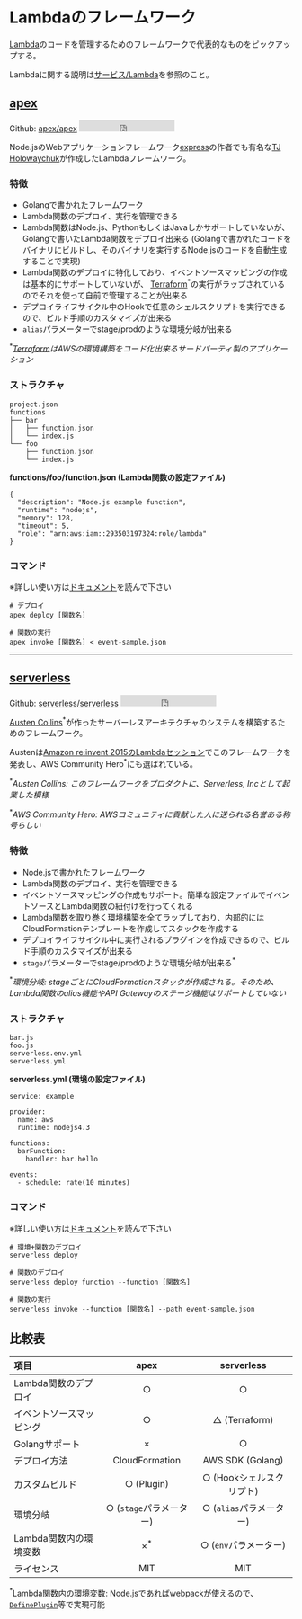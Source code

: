 # Lambdaのフレームワーク

[Lambda](../services/lambda.md)のコードを管理するためのフレームワークで代表的なものをピックアップする。

Lambdaに関する説明は[サービス/Lambda](../services/lambda.md)を参照のこと。

## [apex](http://apex.run/)

Github: [apex/apex](https://github.com/apex/apex) <iframe src="https://ghbtns.com/github-btn.html?user=apex&repo=apex&type=star&count=true" frameborder="0" scrolling="0" width="170px" height="20px"></iframe>

Node.jsのWebアプリケーションフレームワーク[express](https://expressjs.com/)の作者でも有名な[TJ Holowaychuk](https://github.com/tj)が作成したLambdaフレームワーク。

### 特徴

- Golangで書かれたフレームワーク
- Lambda関数のデプロイ、実行を管理できる
- Lambda関数はNode.js、PythonもしくはJavaしかサポートしていないが、Golangで書いたLambda関数をデプロイ出来る
  (Golangで書かれたコードをバイナリにビルドし、そのバイナリを実行するNode.jsのコードを自動生成することで実現)
- Lambda関数のデプロイに特化しており、イベントソースマッピングの作成は基本的にサポートしていないが、
  [Terraform](https://www.terraform.io/)<sup>*</sup>の実行がラップされているのでそれを使って自前で管理することが出来る
- デプロイライフサイクル中のHookで任意のシェルスクリプトを実行できるので、ビルド手順のカスタマイズが出来る
- `alias`パラメーターでstage/prodのような環境分岐が出来る

<sup>*</sup>_[Terraform](https://www.terraform.io/)はAWSの環境構築をコード化出来るサードパーティ製のアプリケーション_

### ストラクチャ

```
project.json
functions
├── bar
│   ├── function.json
│   └── index.js
└── foo
    ├── function.json
    └── index.js
```

**functions/foo/function.json (Lambda関数の設定ファイル)**

```
{
  "description": "Node.js example function",
  "runtime": "nodejs",
  "memory": 128,
  "timeout": 5,
  "role": "arn:aws:iam::293503197324:role/lambda"
}
```

### コマンド

※詳しい使い方は[ドキュメント](https://github.com/apex/apex)を読んで下さい

```
# デプロイ
apex deploy [関数名]

# 関数の実行
apex invoke [関数名] < event-sample.json
```

---

## [serverless](https://serverless.com/)

Github: [serverless/serverless](https://github.com/serverless/serverless) <iframe src="https://ghbtns.com/github-btn.html?user=serverless&repo=serverless&type=star&count=true" frameborder="0" scrolling="0" width="170px" height="20px"></iframe>

[Austen Collins](https://aws.amazon.com/jp/heroes/usa/austen-collins/)<sup>*</sup>が作ったサーバーレスアーキテクチャのシステムを構築するためのフレームワーク。

Austenは[Amazon re:invent 2015のLambdaセッション](https://aws.amazon.com/jp/blogs/compute/aws-lambda-sessions-at-reinvent-2015/)でこのフレームワークを発表し、AWS Community Hero<sup>*</sup>にも選ばれている。

<sup>*</sup>_Austen Collins: このフレームワークをプロダクトに、Serverless, Incとして起業した模様_

<sup>*</sup>_AWS Community Hero: AWSコミュニティに貢献した人に送られる名誉ある称号らしい_

### 特徴

- Node.jsで書かれたフレームワーク
- Lambda関数のデプロイ、実行を管理できる
- イベントソースマッピングの作成もサポート。簡単な設定ファイルでイベントソースとLambda関数の紐付けを行ってくれる
- Lambda関数を取り巻く環境構築を全てラップしており、内部的にはCloudFormationテンプレートを作成してスタックを作成する
- デプロイライフサイクル中に実行されるプラグインを作成できるので、ビルド手順のカスタマイズが出来る
- `stage`パラメーターでstage/prodのような環境分岐が出来る<sup>*</sup>

<sup>*</sup>_環境分岐: stageごとにCloudFormationスタックが作成される。そのため、Lambda関数のalias機能やAPI Gatewayのステージ機能はサポートしていない_

### ストラクチャ

```
bar.js
foo.js
serverless.env.yml
serverless.yml
```

**serverless.yml (環境の設定ファイル)**

```
service: example

provider:
  name: aws
  runtime: nodejs4.3

functions:
  barFunction:
    handler: bar.hello

events:
  - schedule: rate(10 minutes)
```

### コマンド

※詳しい使い方は[ドキュメント](https://github.com/serverless/serverless)を読んで下さい

```
# 環境+関数のデプロイ
serverless deploy

# 関数のデプロイ
serverless deploy function --function [関数名]

# 関数の実行
serverless invoke --function [関数名] --path event-sample.json
```

## 比較表

| 項目 | apex | serverless |
|:------------ |:-------------:|:-----:|
| Lambda関数のデプロイ | ○ | ○ |
| イベントソースマッピング | ○ | △ (Terraform) |
| Golangサポート | × | ○ |
| デプロイ方法 | CloudFormation | AWS SDK (Golang) |
| カスタムビルド | ○ (Plugin) | ○ (Hookシェルスクリプト) |
| 環境分岐 | ○ (`stage`パラメーター) | ○ (`alias`パラメーター) |
| Lambda関数内の環境変数 | ×<sup>*</sup> | ○ (`env`パラメーター) |
| ライセンス | MIT | MIT |

<sup>*</sup>Lambda関数内の環境変数: Node.jsであればwebpackが使えるので、[`DefinePlugin`](https://webpack.github.io/docs/list-of-plugins.html#defineplugin)等で実現可能
